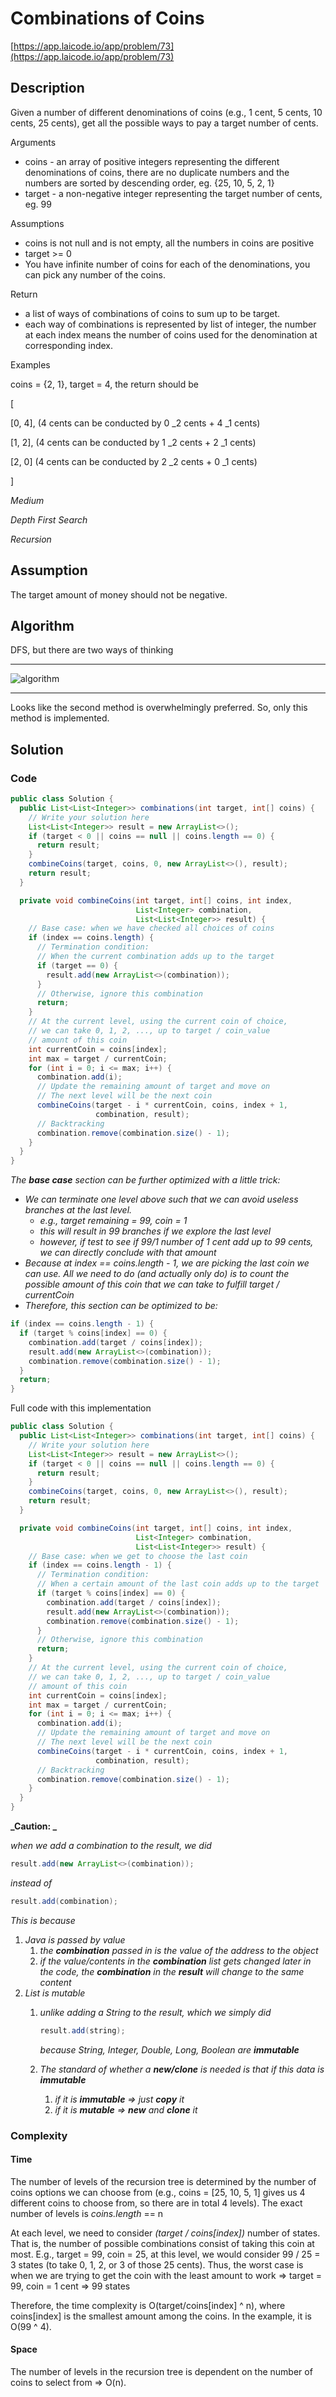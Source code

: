<!----- Conversion time: 1.691 seconds.


Using this Markdown file:

1. Cut and paste this output into your source file.
2. See the notes and action items below regarding this conversion run.
3. Check the rendered output (headings, lists, code blocks, tables) for proper
   formatting and use a linkchecker before you publish this page.

Conversion notes:

* GD2md-html version 1.0β13
* Mon Jan 07 2019 18:50:47 GMT-0800 (PST)
* Source doc: https://docs.google.com/open?id=16ij037HINciwZLGuOdBS0IA0DMhrR2kDmDvhRPJhTfU
----->



# Combinations of Coins

[https://app.laicode.io/app/problem/73](https://app.laicode.io/app/problem/73)


## Description

Given a number of different denominations of coins (e.g., 1 cent, 5 cents, 10 cents, 25 cents), get all the possible ways to pay a target number of cents.

Arguments



*   coins - an array of positive integers representing the different denominations of coins, there are no duplicate numbers and the numbers are sorted by descending order, eg. {25, 10, 5, 2, 1}
*   target - a non-negative integer representing the target number of cents, eg. 99

Assumptions



*   coins is not null and is not empty, all the numbers in coins are positive
*   target >= 0
*   You have infinite number of coins for each of the denominations, you can pick any number of the coins.

Return



*   a list of ways of combinations of coins to sum up to be target.
*   each way of combinations is represented by list of integer, the number at each index means the number of coins used for the denomination at corresponding index.

Examples

coins = {2, 1}, target = 4, the return should be

\[

  \[0, 4\],   (4 cents can be conducted by 0 _2 cents + 4 _1 cents)

  \[1, 2\],   (4 cents can be conducted by 1 _2 cents + 2 _1 cents)

  \[2, 0\]    (4 cents can be conducted by 2 _2 cents + 0 _1 cents)

\]

_Medium_

_Depth First Search_

_Recursion_


## Assumption

The target amount of money should not be negative.


## Algorithm

DFS, but there are two ways of thinking



---


![algorithm](algorithm.png "algorithm")


---


Looks like the second method is overwhelmingly preferred. So, only this method is implemented.


## Solution


### Code


```java
public class Solution {
  public List<List<Integer>> combinations(int target, int[] coins) {
    // Write your solution here
    List<List<Integer>> result = new ArrayList<>();
    if (target < 0 || coins == null || coins.length == 0) {
      return result;
    }
    combineCoins(target, coins, 0, new ArrayList<>(), result);
    return result;
  }

  private void combineCoins(int target, int[] coins, int index,
                            List<Integer> combination,
                            List<List<Integer>> result) {
    // Base case: when we have checked all choices of coins
    if (index == coins.length) {
      // Termination condition:
      // When the current combination adds up to the target
      if (target == 0) {
        result.add(new ArrayList<>(combination));
      }
      // Otherwise, ignore this combination
      return;
    }
    // At the current level, using the current coin of choice,
    // we can take 0, 1, 2, ..., up to target / coin_value
    // amount of this coin
    int currentCoin = coins[index];
    int max = target / currentCoin;
    for (int i = 0; i <= max; i++) {
      combination.add(i);
      // Update the remaining amount of target and move on
      // The next level will be the next coin
      combineCoins(target - i * currentCoin, coins, index + 1,
                   combination, result);
      // Backtracking
      combination.remove(combination.size() - 1);
    }
  }
}
```


_The **base case** section can be further optimized with a little trick:_



*   _We can terminate one level above such that we can avoid useless branches at the last level._
    *   _e.g., target remaining = 99, coin = 1_
    *   _this will result in 99 branches if we explore the last level_
    *   _however, if test to see if 99/1 number of 1 cent add up to 99 cents, we can directly conclude with that amount_
*   _Because at index == coins.length - 1, we are picking the last coin we can use. All we need to do (and actually only do) is to count the possible amount of this coin that we can take to fulfill target / currentCoin_
*   _Therefore, this section can be optimized to be:_

```java
if (index == coins.length - 1) {
  if (target % coins[index] == 0) {
    combination.add(target / coins[index]);
    result.add(new ArrayList<>(combination));
    combination.remove(combination.size() - 1);
  }
  return;
}
```



Full code with this implementation


```java
public class Solution {
  public List<List<Integer>> combinations(int target, int[] coins) {
    // Write your solution here
    List<List<Integer>> result = new ArrayList<>();
    if (target < 0 || coins == null || coins.length == 0) {
      return result;
    }
    combineCoins(target, coins, 0, new ArrayList<>(), result);
    return result;
  }

  private void combineCoins(int target, int[] coins, int index,
                            List<Integer> combination,
                            List<List<Integer>> result) {
    // Base case: when we get to choose the last coin
    if (index == coins.length - 1) {
      // Termination condition:
      // When a certain amount of the last coin adds up to the target
      if (target % coins[index] == 0) {
        combination.add(target / coins[index]);
        result.add(new ArrayList<>(combination));
        combination.remove(combination.size() - 1);
      }
      // Otherwise, ignore this combination
      return;
    }
    // At the current level, using the current coin of choice,
    // we can take 0, 1, 2, ..., up to target / coin_value
    // amount of this coin
    int currentCoin = coins[index];
    int max = target / currentCoin;
    for (int i = 0; i <= max; i++) {
      combination.add(i);
      // Update the remaining amount of target and move on
      // The next level will be the next coin
      combineCoins(target - i * currentCoin, coins, index + 1,
                   combination, result);
      // Backtracking
      combination.remove(combination.size() - 1);
    }
  }
}
```


**_Caution: _**

_when we add a combination to the result, we did_


```java
result.add(new ArrayList<>(combination));
```


_instead of_


```java
result.add(combination);
```


_This is because_



1.  _Java is passed by value_
    1.  _the **combination** passed in is the value of the address to the object_
    2.  _if the value/contents in the **combination** list gets changed later in the code, the **combination** in the **result** will change to the same content_
2.  _List is mutable_
    1.  _unlike adding a String to the result, which we simply did_

        ```java
        result.add(string);
        ```

        _because String, Integer, Double, Long, Boolean are **immutable**_

    2.  _The standard of whether a **new/clone** is needed is that if this data is **immutable**_
        1.  _if it is **immutable** ⇒ just **copy** it_
        2.  _if it is **mutable** ⇒ **new** and **clone** it_


### Complexity


#### Time

The number of levels of the recursion tree is determined by the number of coins options we can choose from (e.g., coins = \[25, 10, 5, 1\] gives us 4 different coins to choose from, so there are in total 4 levels). The exact number of levels is _coins.length_ == n

At each level, we need to consider _(target / coins\[index\])_ number of states. That is, the number of possible combinations consist of taking this coin at most. E.g., target = 99, coin = 25, at this level, we would consider 99 / 25 = 3 states (to take 0, 1, 2, or 3 of those 25 cents). Thus, the worst case is when we are trying to get the coin with the least amount to work ⇒ target = 99, coin = 1 cent ⇒ 99 states

Therefore, the time complexity is O(target/coins\[index\] ^ n), where coins\[index\] is the smallest amount among the coins. In the example, it is O(99 ^ 4).


#### Space

The number of levels in the recursion tree is dependent on the number of coins to select from ⇒ O(n).


<!-- GD2md-html version 1.0β13 -->

